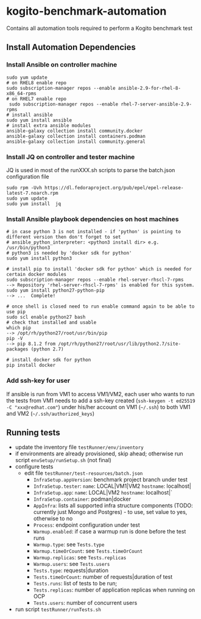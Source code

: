 # kogito-benchmark-automation
Contains all automation tools required to perform a Kogito benchmark test

## Install Automation Dependencies
### Install Ansible on controller machine
```
sudo yum update
# on RHEL8 enable repo
sudo subscription-manager repos --enable ansible-2.9-for-rhel-8-x86_64-rpms
# on RHEL7 enable repo
 sudo subscription-manager repos --enable rhel-7-server-ansible-2.9-rpms
# install ansible
sudo yum install ansible 
# install extra ansible modules
ansible-galaxy collection install community.docker
ansible-galaxy collection install containers.podman
ansible-galaxy collection install community.general
```
### Install JQ on controller and tester machine
JQ is used in most of the runXXX.sh scripts to parse the batch.json configuration file 
```
sudo rpm -Uvh https://dl.fedoraproject.org/pub/epel/epel-release-latest-7.noarch.rpm
sudo yum update
sudo yum install  jq
```

### Install Ansible playbook dependencies on host machines
```
# in case python 3 is not installed - if 'python' is pointing to different version then don't forget to set
# ansible_python_interpreter: <python3 install dir> e.g. /usr/bin/python3
# python3 is needed by 'docker sdk for python'
sudo yum install python3

# install pip to install 'docker sdk for python' which is needed for certain docker modules
sudo subscription-manager repos --enable rhel-server-rhscl-7-rpms
--> Repository 'rhel-server-rhscl-7-rpms' is enabled for this system.
sudo yum install python27-python-pip
--> ...  Complete!

# once shell is closed need to run enable command again to be able to use pip
sudo scl enable python27 bash
# check that installed and usable
which pip
--> /opt/rh/python27/root/usr/bin/pip
pip -V
--> pip 8.1.2 from /opt/rh/python27/root/usr/lib/python2.7/site-packages (python 2.7)

# install docker sdk for python
pip install docker
```

### Add ssh-key for user
If ansible is run from VM1 to access VM1/VM2, each user who wants to run the tests from VM1 
needs to add a ssh-key created (`ssh-keygen -t ed25519 -C "xxx@redhat.com"`) 
under his/her account on VM1 (`~/.ssh`) to both VM1 and VM2 (`~/.ssh/authorized_keys`)  

## Running tests
- update the inventory file `testRunner/env/inventory`
- if environments are already provisioned, skip ahead; 
  otherwise run script `envSetup/runSetup.sh` (not final)
- configure tests
  - edit file `testRunner/test-resources/batch.json`   
    - `InfraSetup.appVersion`: benchmark project branch under test
    - `InfraSetup.tester`: `name`: LOCAL|VM1|VM2 `hostname`: localhost|<host name>
    - `InfraSetup.app`: `name`: LOCAL|VM2 `hostname`: localhost|<host name>`
    - `InfraSetup.container`: podman|docker
    - `AppInfra`: lists all supported infra structure components (TODO: currently just Mongo and Postgres) - to use, set value to yes, otherwise to no
    - `Process`: endpoint configuration under test
    - `Warmup.enabled`: if case a warmup run is done before the test runs
    - `Warmup.type`: see `Tests.type`
    - `Warmup.timeOrCount`: see `Tests.timeOrCount`
    - `Warmup.replicas`: see `Tests.replicas`
    - `Warmup.users`: see `Tests.users`
    - `Tests.type`: requests|duration
    - `Tests.timeOrCount`: number of requests|duration of test 
    - `Tests.runs`: list of tests to be run; 
    - `Tests.replicas`: number of application replicas when running on OCP
    - `Tests.users`: number of concurrent users
- run script `testRunner/runTests.sh`

